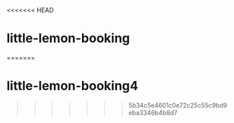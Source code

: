<<<<<<< HEAD
# little-lemon-booking
=======
# little-lemon-booking4
>>>>>>> 5b34c5e4601c0e72c25c55c9bd9eba3346b4b8d7
